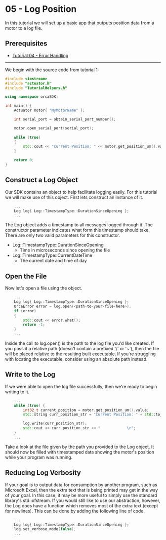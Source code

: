 # 05 - Log Position

In this tutorial we will set up a basic app that outputs position data from a motor to a log file.

## Prerequisites
 - [Tutorial 04 - Error Handling](../04_ErrorHandling/04_ErrorHandling.md)
  
---

We begin with the source code from tutorial 1:

```./main.cpp
#include <iostream>
#include "actuator.h"
#include "TutorialHelpers.h"

using namespace orcaSDK;

int main() {
	Actuator motor{ "MyMotorName" };

	int serial_port = obtain_serial_port_number();

	motor.open_serial_port(serial_port);
	
	while (true)
	{
		std::cout << "Current Position: " << motor.get_position_um().value << "          \r";
	}

	return 0;
}
```

## Construct a Log Object

Our SDK contains an object to help facilitate logging easily. For this tutorial we will make use of this object. First lets construct an instance of it.

```./main.cpp
	...
	Log log{ Log::TimestampType::DurationSinceOpening };
	...
```

The Log object adds a timestamp to all messages logged through it. The constructor parameter indicates what form this timestamp should take. There are only two valid parameters for this constructor. 
- Log::TimestampType::DurationSinceOpening
  - Time in microseconds since opening the file
- Log::TimestampType::CurrentDateTime
  - The current date and time of day

## Open the File

Now let's open a file using the object.

```./main.cpp
	...
	Log log{ Log::TimestampType::DurationSinceOpening };
	OrcaError error = log.open(<path-to-your-file-here>);
	if (error)
	{
		std::cout << error.what(); 
		return -1;
	}
	...
```

Inside the call to log.open() is the path to the log file you'd like created. If you pass it a relative path (doesn't contain a prefixed '/' or '~'), then the file will be placed relative to the resulting built executable. If you're struggling with locating the executable, consider using an absolute path instead.

## Write to the Log

If we were able to open the log file successfully, then we're ready to begin writing to it.

```./main.cpp
	...
	while (true) {
		int32_t current_position = motor.get_position_um().value;
		std::string curr_position_str = "Current Position: " + std::to_string(current_position);

		log.write(curr_position_str);
		std::cout << curr_position_str << "            \r";
	}
	...
```

Take a look at the file given by the path you provided to the Log object. It should now be filled with timestamped data showing the motor's position while your program was running.

## Reducing Log Verbosity

If your goal is to output data for consumption by another program, such as Microsoft Excel, then the extra text that is being printed may get in the way of your goal. In this case, it may be more useful to simply use the standard library's std::ofstream. If you would still like to use our abstraction, however, the Log does have a function which removes most of the extra text (except for newlines). This can be done by adding the following line of code.

```./main.cpp
	...
	Log log{ Log::TimestampType::DurationSinceOpening };
	log.set_verbose_mode(false);
	...
```